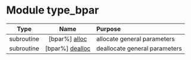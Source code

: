 # Module type_bpar

| Type | Name | Purpose |
| :--: | :--: | :---------- |
| subroutine | [bpar%] [alloc](https://github.com/benjaminmenetrier/bump/tree/master/src/type_bpar.F90#L47) | allocate general parameters |
| subroutine | [bpar%] [dealloc](https://github.com/benjaminmenetrier/bump/tree/master/src/type_bpar.F90#L295) | deallocate general parameters |
